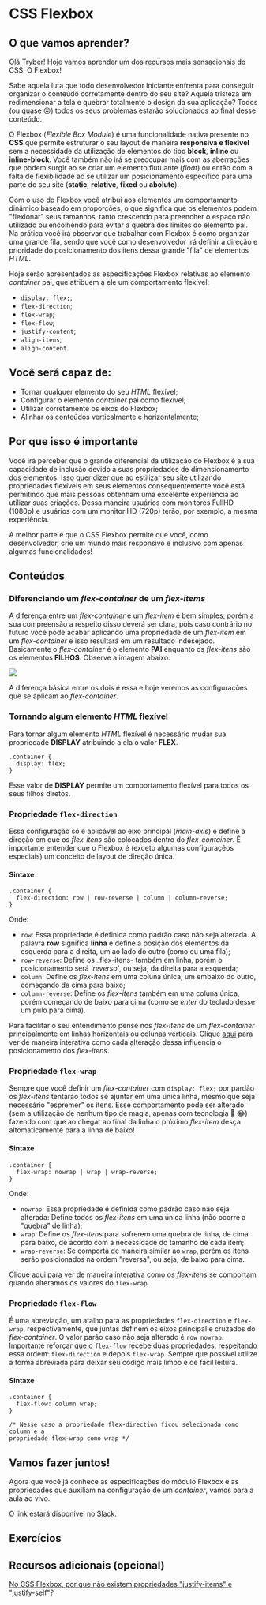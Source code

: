 # CSS Flexbox
## O que vamos aprender?

Olá Tryber! Hoje vamos aprender um dos recursos mais sensacionais do CSS. O Flexbox!

Sabe aquela luta que todo desenvolvedor iniciante enfrenta para conseguir organizar o conteúdo corretamente dentro do seu site? Aquela tristeza em redimensionar a tela e quebrar totalmente o design da sua aplicação? Todos (ou quase :stuck_out_tongue_closed_eyes:) todos os seus problemas estarão solucionados ao final desse conteúdo.

O Flexbox (_Flexible Box Module_) é uma funcionalidade nativa presente no __CSS__ que permite estruturar o seu layout de maneira __responsiva e flexível__ sem a necessidade da utilização de elementos do tipo __block__, __inline__ ou __inline-block__. Você também não irá se preocupar mais com as aberrações que podem surgir ao se criar um elemento flutuante (_float_) ou então com a falta de flexibilidade ao se utilizar um posicionamento específico para uma parte do seu site (__static__, __relative__, __fixed__ ou __abolute__).

Com o uso do Flexbox você atribui aos elementos um comportamento dinâmico baseado em proporções, o que significa que os elementos podem "flexionar" seus tamanhos, tanto crescendo para preencher o espaço não utilizado ou encolhendo para evitar a quebra dos limites do elemento pai. Na prática você irá observar que trabalhar com Flexbox é como organizar uma grande fila, sendo que você como desenvolvedor irá definir a direção e prioridade do posicionamento dos itens dessa grande "fila" de elementos _HTML_.

Hoje serão apresentados as especificações Flexbox relativas ao elemento _container_ pai, que atribuem a ele um comportamento flexível: 

- ```display: flex;```;
- ```flex-direction```;
- ```flex-wrap```;
- ```flex-flow```;
- ```justify-content```;
- ```align-itens```;
- ```align-content```.

## Você será capaz de:

- Tornar qualquer elemento do seu _HTML_ flexível;
- Configurar o elemento _container_ pai como flexível;
- Utilizar corretamente os eixos do Flexbox;
- Alinhar os conteúdos verticalmente e horizontalmente;

## Por que isso é importante

Você irá perceber que o grande diferencial da utilização do Flexbox é a sua capacidade de inclusão devido à suas propriedades de dimensionamento dos elementos. Isso quer dizer que ao estilizar seu site utilizando propriedades flexíveis em seus elementos consequentemente você está permitindo que mais pessoas obtenham uma excelênte experiência ao utilizar suas criações. Dessa maneira usuários com monitores FullHD (1080p) e usuários com um monitor HD (720p) terão, por exemplo, a mesma experiência.

A melhor parte é que o CSS Flexbox permite que você, como desenvolvedor, crie um mundo mais responsivo e inclusivo com apenas algumas funcionalidades!

## Conteúdos

### Diferenciando um _flex-container_ de um _flex-items_

A diferença entre um _flex-container_ e um _flex-item_ é bem simples, porém a sua compreensão a respeito disso deverá ser clara, pois caso contrário no futuro você pode acabar aplicando uma propriedade de um _flex-item_ em um _flex-container_ e isso resultará em um resultado indesejado. Basicamente o _flex-container_ é o elemento __PAI__ enquanto os _flex-itens_ são os elementos __FILHOS__. Observe a imagem abaixo:

![](https://i.imgur.com/BukOhUw.png)

A diferença básica entre os dois é essa e hoje veremos as configurações que se aplicam ao _flex-container_.

### Tornando algum elemento _HTML_ flexível

Para tornar algum elemento _HTML_ flexível é necessário mudar sua propriedade __DISPLAY__ atribuindo a ela o valor __FLEX__.

```
.container {
  display: flex;
}
```

Esse valor de __DISPLAY__ permite um comportamento flexível para todos os seus filhos diretos.

### Propriedade ```flex-direction```

Essa configuração só é aplicável ao eixo principal (_main-axis_) e define a direção em que os _flex-itens_ são colocados dentro do _flex-container_. É importante entender que o Flexbox é (exceto algumas configuraçẽos especiais) um conceito de layout de direção única.

#### Sintaxe

```
.container {
  flex-direction: row | row-reverse | column | column-reverse;
}
```
Onde:

- ```row```: Essa propriedade é definida como padrão caso não seja alterada. A palavra __row__ significa __linha__ e define a posição dos elementos da esquerda para a direita, um ao lado do outro (como eu uma fila);
- ```row-reverse```: Define os _flex-itens- também em linha, porém o posicionamento será _'reverso'_, ou seja, da direita para a esquerda;
- ```column```: Define os _flex-itens_ em uma coluna única, um embaixo do outro, começando de cima para baixo;
- ```column-reverse```: Define os _flex-itens_ também em uma coluna única, porém começando de baixo para cima (como se _enter_ do teclado desse um pulo para cima).

Para facilitar o seu entendimento pense nos _flex-itens_ de um _flex-container_ principalmente em linhas horizontais ou colunas verticais. Clique [aqui]() para ver de maneira interativa como cada alteração dessa influencia o posicionamento dos _flex-itens_.

### Propriedade ```flex-wrap```

Sempre que você definir um _flex-container_ com ```display: flex;``` por pardão os _flex-itens_ tentarão todos se ajuntar em uma única linha, mesmo que seja necessário "espremer" os itens. Esse comportamento pode ser alterado (sem a utilização de nenhum tipo de magia, apenas com tecnologia :zany_face: :joy:) fazendo com que ao chegar ao final da linha o próximo _flex-item_ desça altomaticamente para a linha de baixo!

#### Sintaxe

```
.container {
  flex-wrap: nowrap | wrap | wrap-reverse;
}
```
Onde:

- ```nowrap```: Essa propriedade é definida como padrão caso não seja alterada: Define todos os _flex-itens_ em uma única linha (não ocorre a "quebra" de linha);
- ```wrap```: Define os _flex-itens_ para sofrerem uma quebra de linha, de cima para baixo, de acordo com a necessidade do tamanho de cada item;
- ```wrap-reverse```: Se comporta de maneira similar ao ```wrap```, porém os itens serão posicionados na ordem "reversa", ou seja, de baixo para cima.

Clique [aqui]() para ver de maneira interativa como os _flex-itens_ se comportam quando alteramos os valores do ```flex-wrap```.

### Propriedade ```flex-flow```

É uma abreviação, um atalho para as propriedades ```flex-direction``` e ```flex-wrap```, respectivamente, que juntas definem os eixos principal e cruzados do _flex-container_. O valor parão caso não seja alterado é ```row nowrap```. Importante reforçar que o ```flex-flow``` recebe duas propriedades, respeitando essa ordem: ```flex-direction``` e depois ```flex-wrap```. Sempre que possível utilize a forma abreviada para deixar seu código mais limpo e de fácil leitura.

#### Sintaxe

```
.container {
  flex-flow: column wrap;
}

/* Nesse caso a propriedade flex-direction ficou selecionada como column e a 
propriedade flex-wrap como wrap */
```

## Vamos fazer juntos!

Agora que você já conhece as especificações do módulo Flexbox e as propriedades que auxiliam na configuração de um _container_, vamos para a aula ao vivo.

O link estará disponível no Slack.

## Exercícios
## Recursos adicionais (opcional)

[No CSS Flexbox, por que não existem propriedades "justify-items" e "justify-self"?
](https://qastack.com.br/programming/32551291/in-css-flexbox-why-are-there-no-justify-items-and-justify-self-properties#:~:text=A%20especifica%C3%A7%C3%A3o%20flexbox%20permite%20o,removidos%20do%20fluxo%20de%20documentos%20.)
